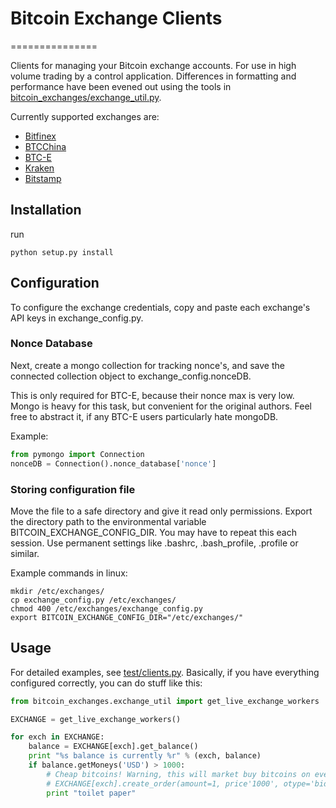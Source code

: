 # Bitcoin Exchange Clients
===============

Clients for managing your Bitcoin exchange accounts. For use in high volume trading by a control application.
Differences in formatting and performance have been evened out using the tools in [bitcoin_exchanges/exchange_util.py](https://github.com/coinapult/bitcoin_exchanges/blob/master/bitcoin_exchanges/exchange_util.py).

Currently supported exchanges are:

+ [Bitfinex](https://www.bitfinex.com/?refcode=xknTcTvLS2)
+ [BTCChina](https://btcchina.com)
+ [BTC-E](https://btc-e.com)
+ [Kraken](https://www.kraken.com/)
+ [Bitstamp](https://bitstamp.net)

## Installation
run
```
python setup.py install
```

## Configuration
To configure the exchange credentials, copy and paste each exchange's API keys in exchange_config.py.

### Nonce Database
Next, create a mongo collection for tracking nonce's, and save the connected collection object to
exchange_config.nonceDB.

This is only required for BTC-E, because their nonce max is very low. Mongo is heavy
 for this task, but convenient for the original authors. Feel free to abstract it, if any BTC-E users particularly hate
 mongoDB.

Example:

```python
from pymongo import Connection
nonceDB = Connection().nonce_database['nonce']
```

### Storing configuration file
Move the file to a safe directory and give it read only permissions. Export the directory path to the
environmental variable BITCOIN_EXCHANGE_CONFIG_DIR. You may have to repeat this each session. Use permanent settings like
.bashrc, .bash_profile, .profile or similar.

Example commands in linux:

```
mkdir /etc/exchanges/
cp exchange_config.py /etc/exchanges/
chmod 400 /etc/exchanges/exchange_config.py
export BITCOIN_EXCHANGE_CONFIG_DIR="/etc/exchanges/"
```

## Usage
For detailed examples, see [test/clients.py](https://github.com/coinapult/bitcoin_exchanges/blob/master/test/clients.py).
Basically, if you have everything configured correctly, you can do stuff like this:

```python
from bitcoin_exchanges.exchange_util import get_live_exchange_workers

EXCHANGE = get_live_exchange_workers()

for exch in EXCHANGE:
    balance = EXCHANGE[exch].get_balance()
    print "%s balance is currently %r" % (exch, balance)
    if balance.getMoneys('USD') > 1000:
        # Cheap bitcoins! Warning, this will market buy bitcoins on every live exchange :D
        # EXCHANGE[exch].create_order(amount=1, price'1000', otype='bid')
        print "toilet paper"
```
